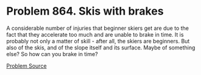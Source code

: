 # Problem 864. Skis with brakes

A considerable number of injuries that beginner skiers get are due to the fact that they accelerate too much and are unable to brake in time. It is probably not only a matter of skill - after all, the skiers are beginners. But also of the skis, and of the slope itself and its surface. Maybe of something else? So how can you brake in time?

[Problem Source](https://www.trizland.ru/tasks/1701/)